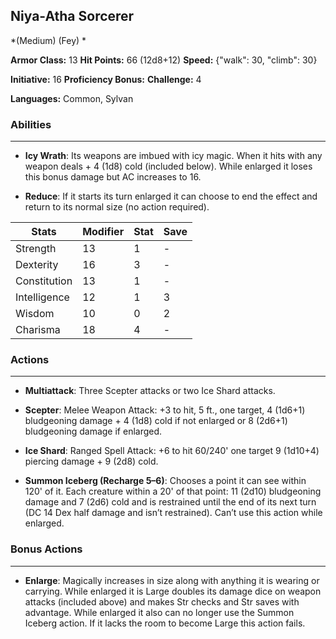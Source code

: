 ## Niya-Atha Sorcerer
*(Medium) (Fey) *

**Armor Class:** 13
**Hit Points:** 66 (12d8+12)
**Speed:** {"walk": 30, "climb": 30}

**Initiative:** 16
**Proficiency Bonus:**
**Challenge:** 4

**Languages:** Common, Sylvan

### Abilities
 --- 
- **Icy Wrath**: Its weapons are imbued with icy magic. When it hits with any weapon deals + 4 (1d8) cold (included below). While enlarged it loses this bonus damage but AC increases to 16.

- **Reduce**: If it starts its turn enlarged it can choose to end the effect and return to its normal size (no action required).



| Stats | Modifier | Stat | Save
| ---- | ---- | ---- | ---- |
| Strength | 13 | 1 | - |
| Dexterity | 16 | 3 | - |
| Constitution | 13 | 1 | - |
| Intelligence | 12 | 1 | 3 |
| Wisdom | 10 | 0 | 2 |
| Charisma | 18 | 4 | - |

### Actions
 --- 
- **Multiattack**: Three Scepter attacks or two Ice Shard attacks.

- **Scepter**: Melee Weapon Attack: +3 to hit, 5 ft., one target, 4 (1d6+1) bludgeoning damage + 4 (1d8) cold if not enlarged or 8 (2d6+1) bludgeoning damage if enlarged.

- **Ice Shard**: Ranged Spell Attack: +6 to hit 60/240' one target 9 (1d10+4) piercing damage + 9 (2d8) cold.

- **Summon Iceberg (Recharge 5–6)**: Chooses a point it can see within 120' of it. Each creature within a 20' of that point: 11 (2d10) bludgeoning damage and 7 (2d6) cold and is restrained until the end of its next turn (DC 14 Dex half damage and isn’t restrained). Can’t use this action while enlarged.

### Bonus Actions
 --- 
- **Enlarge**: Magically increases in size along with anything it is wearing or carrying. While enlarged it is Large doubles its damage dice on weapon attacks (included above) and makes Str checks and Str saves with advantage. While enlarged it also can no longer use the Summon Iceberg action. If it lacks the room to become Large this action fails.

